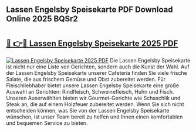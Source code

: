 ## Lassen Engelsby Speisekarte PDF Download Online 2025 BQSr2

# <h2><a href="http://gcd27v.nevu.top/?p=Lassen+Engelsby+Speisekarte">🔗 👉🔴 Lassen Engelsby Speisekarte 2025 PDF</a></h2>

[![Lassen Engelsby Speisekarte 2025 PDF](https://i.imgur.com/dBaPXMq.png)](http://gcd27v.nevu.top/?p=Lassen+Engelsby+Speisekarte)
Die Lassen Engelsby Speisekarte ist nicht nur eine Liste von Gerichten, sondern auch die Kunst der Wahl. Auf der Lassen Engelsby Speisekarte unserer Cafeteria finden Sie viele frische Salate, die aus frischem Gemüse und Obst zubereitet werden. Für Fleischliebhaber bietet unsere Lassen Engelsby Speisekarte eine große Auswahl an Gerichten: Rindfleisch, Schweinefleisch, Huhn und Fisch. Unseren Auserwählten bieten wir Gourmet-Gerichte wie Schaschlik und Steak an, die auf einem Holzfeuer zubereitet werden. Wenn Sie sich nicht entscheiden können, was Sie von der Lassen Engelsby Speisekarte wünschen, ist unser Team bereit zu helfen und Ihnen einen komfortablen und bequemen Service zu bieten.
